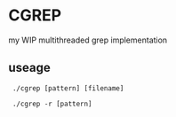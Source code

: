 # CGREP


my WIP multithreaded grep implementation

## useage
``` ./cgrep [pattern] [filename]```

``` ./cgrep -r [pattern]```
